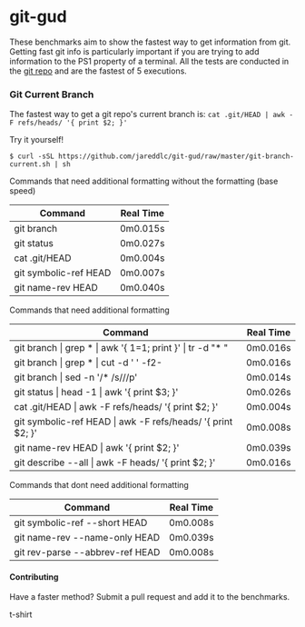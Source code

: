 # git-gud
These benchmarks aim to show the fastest way to get information from git. Getting fast git info is particularly important if you are trying to add information to the PS1 property of a terminal. All the tests are conducted in the [git repo](https://github.com/git/git) and are the fastest of 5 executions.

### Git Current Branch
The fastest way to get a git repo's current branch is: `cat .git/HEAD | awk -F refs/heads/ '{ print $2; }'`


Try it yourself!
```
$ curl -sSL https://github.com/jareddlc/git-gud/raw/master/git-branch-current.sh | sh
```

Commands that need additional formatting without the formatting (base speed)

| Command               | Real Time |
| --------------------- |:---------:|
| git branch            | 0m0.015s  |
| git status            | 0m0.027s  |
| cat .git/HEAD         | 0m0.004s  |
| git symbolic-ref HEAD | 0m0.007s  |
| git name-rev HEAD     | 0m0.040s  |

Commands that need additional formatting

| Command                                                         | Real Time |
| --------------------------------------------------------------- |:---------:|
| git branch \| grep \* \| awk '{ $1=$1; print }' \| tr -d \"* \" | 0m0.016s  |
| git branch \| grep \* \| cut -d ' ' -f2-                        | 0m0.016s  |
| git branch \| sed -n '/\* /s///p'                               | 0m0.014s  |
| git status \| head -1 \| awk '{ print $3; }'                    | 0m0.026s  |
| cat .git/HEAD \| awk -F refs/heads/ '{ print $2; }'             | 0m0.004s  |
| git symbolic-ref HEAD \| awk -F refs/heads/ '{ print $2; }'     | 0m0.008s  |
| git name-rev HEAD \| awk '{ print $2; }'                        | 0m0.039s  |
| git describe --all \| awk -F heads/ '{ print $2; }'             | 0m0.016s  |

Commands that dont need additional formatting

| Command                         | Real Time |
| ------------------------------- |:---------:|
| git symbolic-ref --short HEAD   | 0m0.008s  |
| git name-rev --name-only HEAD   | 0m0.039s  |
| git rev-parse --abbrev-ref HEAD | 0m0.008s  |

#### Contributing

Have a faster method? Submit a pull request and add it to the benchmarks.

t-shirt